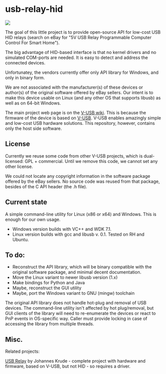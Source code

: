 usb-relay-hid
=============

![](http://vusb.wdfiles.com/local--files/project:driver-less-usb-relays-hid-interface/relay2.jpg)

The goal of this little project is to provide open-source API for low-cost USB HID relays 
(search on eBay for "5V USB Relay Programmable Computer Control For Smart Home").

The big advantage of HID-based interface is that no kernel drivers and no simulated COM-ports are needed. It is easy to detect and address the connected devices.

Unfortunatey, the vendors currently offer only API library for Windows, and only in binary form.

We are not associated with the manufacturer(s) of these devices or author(s) of the original software offered by eBay sellers.
Our intent is to make this device usable on Linux (and any other OS that supports libusb) as well as on 64-bit Windows.

The main project web page is on the [V-USB wiki](http://vusb.wikidot.com/project:driver-less-usb-relays-hid-interface "driver-less-usb-relays-hid-interface"). This is because the firmware of the device is based on [V-USB](http://www.obdev.at/products/vusb/index.html). V-USB enables amazingly simple and low-cost USB hardware solutions. This repository, however,  contains only the host side software.



License
-------

Currently we reuse some code from other V-USB projects, which is dual-licensed: GPL + commercial. Until we remove this code, we cannot set any other license. 

We could not locate any copyright information in the software package offered by the eBay sellers. No source code was reused from that package, besides of the C API header (the .h file).

Current state
-------------

A simple command-line utility for Linux (x86 or x64) and Windows.
This is enough for our own usage.

- Windows version builds with VC++ and WDK 7.1.
- Linux version builds with gcc and libusb v. 0.1. Tested on RH and Ubuntu.


To do:
-------

 * Reconstruct the API library, which will be binary compatible with the original software package, and minimal decent documentation.
 * Move the Linux variant to newer libusb version (1.x)
 * Make bindings for Python and Java
 * Maybe, reconstruct the GUI utility
 * Maybe, port the Windows variant to GNU (mingw) toolchain
 
The original API library does not handle hot-plug and removal of USB devices. The command-line utility isn't affected by hot plug/removal, but GUI clients of the library will need to re-enumerate the devices or react to PnP events in OS-specific way. Caller must provide locking in case of accessing the library from multiple threads.


Misc.
-----

Related projects:

[USB Relay](https://github.com/johannesk/usb-relay)  by Johannes Krude - complete project with hardware and firmware, based on V-USB, but not HID - so requires a driver.
